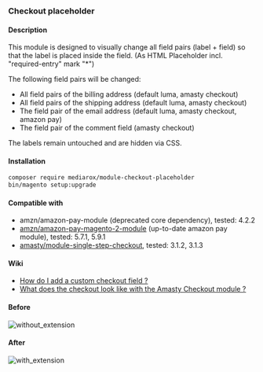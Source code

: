 ### Checkout placeholder
#### Description
This module is designed to visually change all field pairs (label + field) so that the label is placed inside the field. (As HTML Placeholder incl. "required-entry" mark "*")

The following field pairs will be changed:

- All field pairs of the billing address (default luma, amasty checkout)
- All field pairs of the shipping address (default luma, amasty checkout)
- The field pair of the email address (default luma, amasty checkout, amazon pay)
- The field pair of the comment field (amasty checkout)

The labels remain untouched and are hidden via CSS.

#### Installation
```bash
composer require mediarox/module-checkout-placeholder
bin/magento setup:upgrade
```

#### Compatible with

* amzn/amazon-pay-module (deprecated core dependency), tested: 4.2.2
* [amzn/amazon-pay-magento-2-module](https://marketplace.magento.com/amzn-amazon-pay-magento-2-module.html) (up-to-date amazon pay module), tested: 5.7.1, 5.9.1
* [amasty/module-single-step-checkout](https://amasty.com/one-step-checkout-for-magento-2.html), tested: 3.1.2, 3.1.3


#### Wiki

* [How do I add a custom checkout field ?](https://github.com/mediarox/module-checkout-placeholder/wiki/How-do-I-add-a-custom-checkout-field-%3F)
* [What does the checkout look like with the Amasty Checkout module ?](https://github.com/mediarox/module-checkout-placeholder/wiki/What-does-the-checkout-look-like-with-the-Amasty-Checkout-module-%3F)

#### Before

![without_extension](https://user-images.githubusercontent.com/32567473/144977948-00406294-dbf6-4951-9de9-e21c0fc8abc8.jpg)

#### After

![with_extension](https://user-images.githubusercontent.com/32567473/144977092-26bc5720-49cd-4b7f-9a0f-c1329cb99322.jpg)
